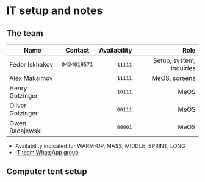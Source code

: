 # IT setup and notes

## The team

| Name | Contact| Availability | Role |
|-|-|-:|-:|
| Fedor Iskhakov | `0434019571` | <tt>11111</tt> | Setup, system, inquiries |
| Alex Maksimov | | <tt>11111</tt> | MeOS, screens |
| Henry Gotzinger | | <tt>10111</tt> | MeOS |
| Oliver Gotzinger | | <tt>00111</tt> | MeOS |
| Owen Radajewski | | <tt>00001</tt> | MeOS |

- Availability indicated for WARM-UP, MASS, MIDDLE, SPRINT, LONG
- [IT team WhatsApp group](https://chat.whatsapp.com/D8x4pE5UoyO8gaRAwYkL3r)

## Computer tent setup

